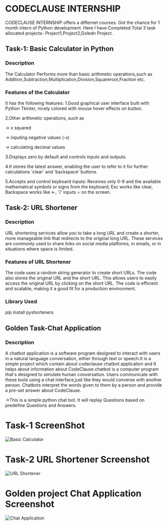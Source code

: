 # CODECLAUSE INTERNSHIP
CODECLAUSE INTERNSHIP offers a differnet courses. Got the chance for 1 month intern of Python development. Here I have Completed Total 3 task allocated projects- Project1,Project2,Goledn Project.
## Task-1: Basic Calculator in Python
### Description
The Calculator Performs more than basic arithmetic operations,such as Addition,Subtraction,Multiplication,Division,Squareroot,Fraction etc.
### Features of the Calculator
It has the following features:
1.Good graphical user interface built with Python Tkinter, nicely colored with mouse hover effects on button.

2.Other arithmetic operations, such as

-> x squared

-> inputing negative values (-x)

-> calculating decimal values

3.Displays zero by default and controls inputs and outputs. 

4.It stores the latest answer, enabling the user to refer to it for further calculations
'clear' and 'backspace' buttons.

5.Accepts and control keyboard inputs:
Receives only 0-9 and the available mathematical symbols or signs from the keyboard; Esc works like clear, Backspace works like ←, '/' inputs ÷ on the screen.

## Task-2: URL Shortener
### Description
URL shortening services allow you to take a long URL and create a shorter, more manageable link that redirects to the original long URL. 
These services are commonly used to share links on social media platforms, in emails, or in situations where space is limited.
### Features of URL Shortener
The code uses a random string generator to create short URLs. The code also stores the original URL and the short URL. This allows users to easily access the original URL by clicking on the short URL. 
The code is efficient and scalable, making it a good fit for a production environment.
### Library Used
pip install pyshorteners

## Golden Task-Chat Application
### Description
A chatbot application is a software program designed to interact with users in a natural language conversation, either through text or speech.It is a simple project which contain about codeclause chatbot application and It helps about information about CodeClause.chatbot is a computer program that's designed to simulate human conversation. Users communicate with these tools using a chat interface,just like they would converse with another person. Chatbots interpret the words given to them by a person and provide a pre-set answer about CodeClause.

->This is a simple python chat bot. It will replay Questions based on predefine Questions and Answers.




# Task-1 ScreenShot
![Basic Calculator](https://github.com/Kongarasailatha/Python-Develpoment-CodeClause/assets/140708197/25fd792c-0922-46e9-92d0-88881b1ee7bb)
# Task-2 URL Shortener Screenshot
![URL Shortener](https://github.com/Kongarasailatha/Python-Develpoment-CodeClause/assets/140708197/d90163e0-9d4b-4d3e-9642-42bf475e1428)
# Golden project Chat Application Screenshot
![Chat Application](https://github.com/Kongarasailatha/Python-Develpoment-CodeClause/assets/140708197/c0fbd466-a3f5-426f-8215-2d40ddb7d34b)


